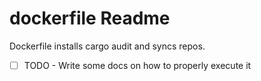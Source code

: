 # dockerfile Readme
Dockerfile installs cargo audit and syncs repos.

- [ ] TODO - Write some docs on how to properly execute it
